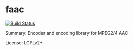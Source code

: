 #           faac

[![Build Status](https://travis-ci.org/UnitedRPMs/faac.svg?branch=master)](https://travis-ci.org/UnitedRPMs/faac)
 
Summary:        Encoder and encoding library for MPEG2/4 AAC
 
License:        LGPLv2+
 
